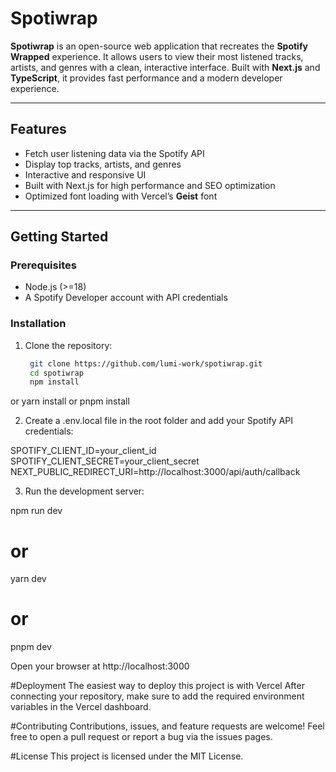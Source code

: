 # Spotiwrap

**Spotiwrap** is an open-source web application that recreates the **Spotify Wrapped** experience. It allows users to view their most listened tracks, artists, and genres with a clean, interactive interface. Built with **Next.js** and **TypeScript**, it provides fast performance and a modern developer experience.

---

## Features

- Fetch user listening data via the Spotify API
- Display top tracks, artists, and genres
- Interactive and responsive UI
- Built with Next.js for high performance and SEO optimization
- Optimized font loading with Vercel’s **Geist** font

---

## Getting Started

### Prerequisites
- Node.js (>=18)
- A Spotify Developer account with API credentials

### Installation

1. Clone the repository:
   ```bash
    git clone https://github.com/lumi-work/spotiwrap.git
    cd spotiwrap
    npm install
or yarn install
or pnpm install

2. Create a .env.local file in the root folder and add your Spotify API credentials:

SPOTIFY_CLIENT_ID=your_client_id
SPOTIFY_CLIENT_SECRET=your_client_secret
NEXT_PUBLIC_REDIRECT_URI=http://localhost:3000/api/auth/callback

3. Run the development server:

npm run dev
# or
yarn dev
# or
pnpm dev

Open your browser at http://localhost:3000

#Deployment
The easiest way to deploy this project is with Vercel
After connecting your repository, make sure to add the required environment variables in the Vercel dashboard.

#Contributing
Contributions, issues, and feature requests are welcome!
Feel free to open a pull request or report a bug via the issues pages.

#License
This project is licensed under the MIT License.
